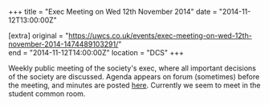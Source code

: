 +++
title = "Exec Meeting on Wed 12th November 2014"
date = "2014-11-12T13:00:00Z"

[extra]
original = "https://uwcs.co.uk/events/exec-meeting-on-wed-12th-november-2014-1474489103291/"    
end = "2014-11-12T14:00:00Z"
location = "DCS"
+++

Weekly public meeting of the society's exec, where all important decisions of the society are discussed. Agenda appears on forum (sometimes) before the meeting, and minutes are posted [here](https://uwcs.co.uk/minutes/1/). Currently we seem to meet in the student common room.


